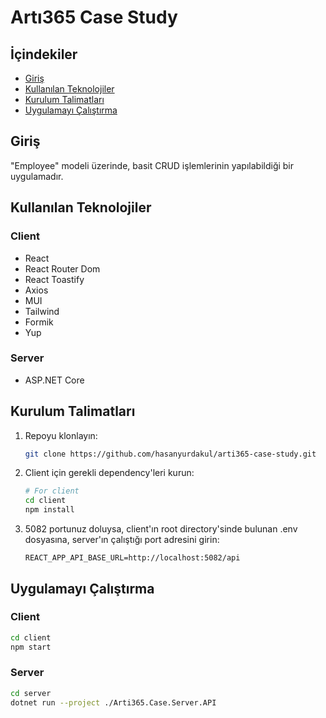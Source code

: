 # Artı365 Case Study

## İçindekiler

- [Giriş](#giriş)
- [Kullanılan Teknolojiler](#kullanılan-teknolojiler)
- [Kurulum Talimatları](#kurulum-talimatları)
- [Uygulamayı Çalıştırma](#uygulamayı-çalıştırma)

## Giriş

"Employee" modeli üzerinde, basit CRUD işlemlerinin yapılabildiği bir uygulamadır.

## Kullanılan Teknolojiler

### Client

- React
- React Router Dom
- React Toastify
- Axios
- MUI
- Tailwind
- Formik
- Yup

### Server

- ASP.NET Core

## Kurulum Talimatları

1. Repoyu klonlayın:

   ```bash
   git clone https://github.com/hasanyurdakul/arti365-case-study.git
   ```

2. Client için gerekli dependency'leri kurun:

   ```bash
   # For client
   cd client
   npm install
   ```

3. 5082 portunuz doluysa, client'ın root directory'sinde bulunan .env dosyasına, server'ın çalıştığı port adresini girin:
   ```env
   REACT_APP_API_BASE_URL=http://localhost:5082/api
   ```

## Uygulamayı Çalıştırma

### Client

```bash
cd client
npm start
```

### Server

```bash
cd server
dotnet run --project ./Arti365.Case.Server.API
```
